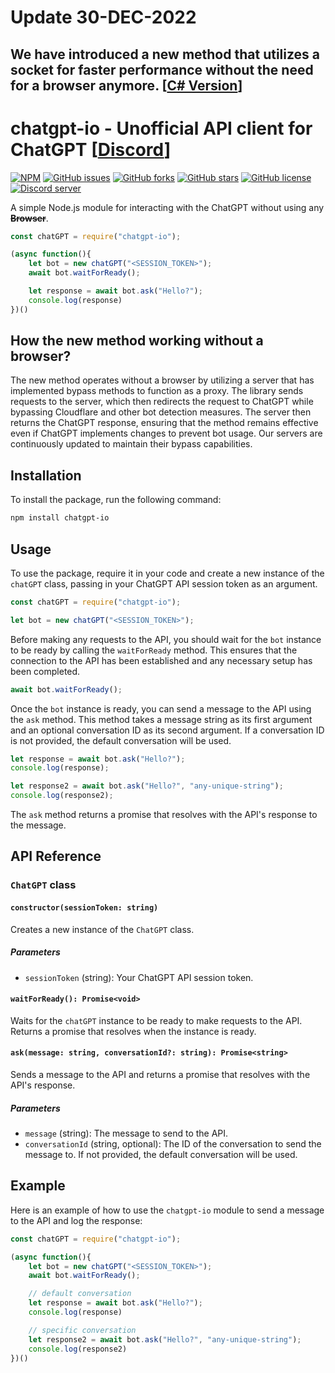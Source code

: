 
# Update 30-DEC-2022
## We have introduced a new method that utilizes a socket for faster performance without the need for a browser anymore. [[C# Version](https://github.com/PawanOsman/ChatGPT.Net)]

# chatgpt-io - Unofficial API client for ChatGPT [[Discord](https://discord.pawan.krd)]

[![NPM](https://img.shields.io/npm/v/chatgpt-io.svg)](https://www.npmjs.com/package/chatgpt-io)
[![GitHub issues](https://img.shields.io/github/issues/pawanosman/chatgpt-io)](https://github.com/PawanOsman/ChatGPT.Net/issues)
[![GitHub forks](https://img.shields.io/github/forks/pawanosman/chatgpt-io)](https://github.com/pawanosman/ChatGPT.Net/network)
[![GitHub stars](https://img.shields.io/github/stars/pawanosman/chatgpt-io)](https://github.com/pawanosman/ChatGPT.Net/stargazers)
[![GitHub license](https://img.shields.io/github/license/pawanosman/chatgpt-io)](https://github.com/pawanosman/ChatGPT.Net)
<a href="https://discord.pawan.krd"><img src="https://img.shields.io/discord/1055397662976905229?color=5865F2&logo=discord&logoColor=white" alt="Discord server"/></a>

A simple Node.js module for interacting with the ChatGPT without using any **~~Browser~~**.
```javascript
const chatGPT = require("chatgpt-io");

(async function(){
    let bot = new chatGPT("<SESSION_TOKEN>");
    await bot.waitForReady();

    let response = await bot.ask("Hello?");
    console.log(response)
})()
```
## How the new method working without a browser?
The new method operates without a browser by utilizing a server that has implemented bypass methods to function as a proxy. The library sends requests to the server, which then redirects the request to ChatGPT while bypassing Cloudflare and other bot detection measures. The server then returns the ChatGPT response, ensuring that the method remains effective even if ChatGPT implements changes to prevent bot usage. Our servers are continuously updated to maintain their bypass capabilities.

## Installation

To install the package, run the following command:

```bash
npm install chatgpt-io
``` 

## Usage

To use the package, require it in your code and create a new instance of the `chatGPT` class, passing in your ChatGPT API session token as an argument.

```javascript
const chatGPT = require("chatgpt-io");

let bot = new chatGPT("<SESSION_TOKEN>");
``` 

Before making any requests to the API, you should wait for the `bot` instance to be ready by calling the `waitForReady` method. This ensures that the connection to the API has been established and any necessary setup has been completed.

```javascript
await bot.waitForReady();
``` 

Once the `bot` instance is ready, you can send a message to the API using the `ask` method. This method takes a message string as its first argument and an optional conversation ID as its second argument. If a conversation ID is not provided, the default conversation will be used.

```javascript
let response = await bot.ask("Hello?");
console.log(response);

let response2 = await bot.ask("Hello?", "any-unique-string");
console.log(response2);
```

The `ask` method returns a promise that resolves with the API's response to the message.

## API Reference

### `ChatGPT` class

#### `constructor(sessionToken: string)`

Creates a new instance of the `ChatGPT` class.

##### Parameters

-   `sessionToken` (string): Your ChatGPT API session token.

#### `waitForReady(): Promise<void>`

Waits for the `chatGPT` instance to be ready to make requests to the API. Returns a promise that resolves when the instance is ready.

#### `ask(message: string, conversationId?: string): Promise<string>`

Sends a message to the API and returns a promise that resolves with the API's response.

##### Parameters

-   `message` (string): The message to send to the API.
-   `conversationId` (string, optional): The ID of the conversation to send the message to. If not provided, the default conversation will be used.

## Example

Here is an example of how to use the `chatgpt-io` module to send a message to the API and log the response:

```javascript
const chatGPT = require("chatgpt-io");

(async function(){
    let bot = new chatGPT("<SESSION_TOKEN>");
    await bot.waitForReady();

    // default conversation
    let response = await bot.ask("Hello?");
    console.log(response)

    // specific conversation
    let response2 = await bot.ask("Hello?", "any-unique-string");
    console.log(response2)
})()
```
